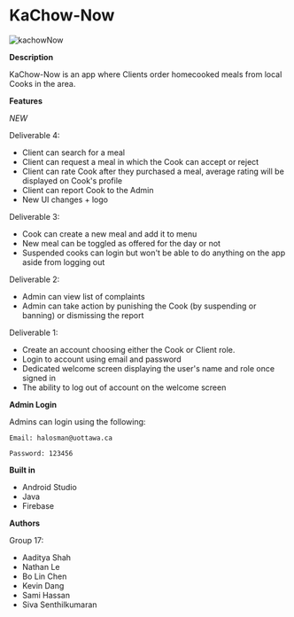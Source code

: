 # KaChow-Now


![kachowNow](https://user-images.githubusercontent.com/113709975/205511061-62f57345-c81a-47af-bd7a-0a7c1f38b18f.png)

**Description**

KaChow-Now is an app where Clients order homecooked meals from local Cooks in the area. 


**Features**

*NEW* 

Deliverable 4:

- Client can search for a meal
- Client can request a meal in which the Cook can accept or reject
- Client can rate Cook after they purchased a meal, average rating will be displayed on Cook's profile
- Client can report Cook to the Admin
- New UI changes + logo


Deliverable 3:

- Cook can create a new meal and add it to menu
- New meal can be toggled as offered for the day or not
- Suspended cooks can login but won't be able to do anything on the app aside from logging out


Deliverable 2:

- Admin can view list of complaints
- Admin can take action by punishing the Cook (by suspending or banning) or dismissing the report


Deliverable 1:

- Create an account choosing either the Cook or Client role.
- Login to account using email and password
- Dedicated welcome screen displaying the user's name and role once signed in
- The ability to log out of account on the welcome screen

**Admin Login**

Admins can login using the following:

```Email: halosman@uottawa.ca ```

```Password: 123456```

**Built in**
- Android Studio
- Java
- Firebase


**Authors**

Group 17:
- Aaditya Shah
- Nathan Le
- Bo Lin Chen
- Kevin Dang
- Sami Hassan
- Siva Senthilkumaran
